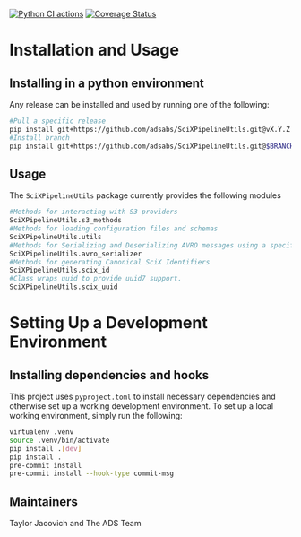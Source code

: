 [![Python CI actions](https://github.com/adsabs/SciXPipelineUtils/actions/workflows/python_actions.yml/badge.svg)](https://github.com/adsabs/SciXPipelineUtils/actions/workflows/python_actions.yml) [![Coverage Status](https://coveralls.io/repos/github/adsabs/SciXPipelineUtils/badge.svg?branch=main)](https://coveralls.io/github/adsabs/SciXPipelineUtils?branch=main)

# Installation and Usage

## Installing in a python environment
Any release can be installed and used by running one of the following:

```bash
#Pull a specific release
pip install git+https://github.com/adsabs/SciXPipelineUtils.git@vX.Y.Z
#Install branch
pip install git+https://github.com/adsabs/SciXPipelineUtils.git@$BRANCH_NAME
```

## Usage
The `SciXPipelineUtils` package currently provides the following modules
```python
#Methods for interacting with S3 providers
SciXPipelineUtils.s3_methods
#Methods for loading configuration files and schemas
SciXPipelineUtils.utils
#Methods for Serializing and Deserializing AVRO messages using a specified schema
SciXPipelineUtils.avro_serializer
#Methods for generating Canonical SciX Identifiers
SciXPipelineUtils.scix_id
#Class wraps uuid to provide uuid7 support.
SciXPipelineUtils.scix_uuid
```

# Setting Up a Development Environment
## Installing dependencies and hooks
This project uses `pyproject.toml` to install necessary dependencies and otherwise set up a working development environment. To set up a local working environment, simply run the following:
```bash
virtualenv .venv
source .venv/bin/activate
pip install .[dev]
pip install .
pre-commit install
pre-commit install --hook-type commit-msg
```

## Maintainers

Taylor Jacovich and The ADS Team
